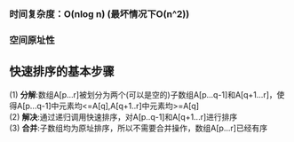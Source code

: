 ### 时间复杂度：O(nlog n) (最坏情况下O(n^2))
### 空间原址性
## 快速排序的基本步骤
(1) __分解__:数组A[p...r]被划分为两个(可以是空的)子数组A[p...q-1]和A[q+1...r]，使得A[p...q-1]中元素均<=A[q],A[q+1..r]中元素均>=A[q]  
(2) __解决__:通过递归调用快速排序，对A[p..q-1]和A[q+1...r]进行排序  
(3) __合并__:子数组均为原址排序，所以不需要合并操作，数组A[p...r]已经有序
